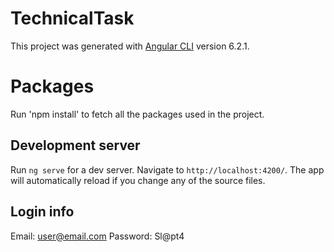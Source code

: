 # TechnicalTask

This project was generated with [Angular CLI](https://github.com/angular/angular-cli) version 6.2.1.

# Packages

Run 'npm install' to fetch all the packages used in the project.

## Development server

Run `ng serve` for a dev server. Navigate to `http://localhost:4200/`. The app will automatically reload if you change any of the source files.

## Login info 

Email: user@email.com
Password: Sl@pt4
